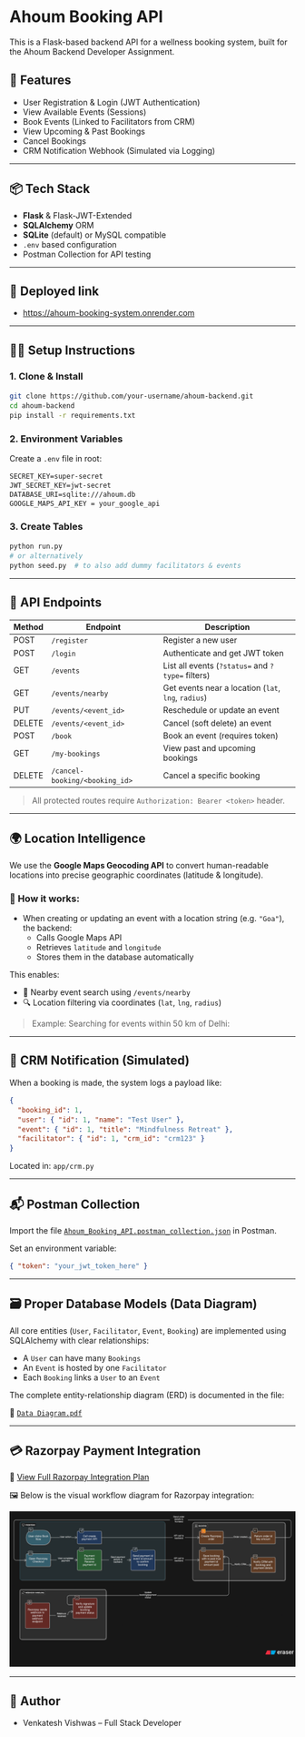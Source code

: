 # Ahoum Booking API

This is a Flask-based backend API for a wellness booking system, built for the Ahoum Backend Developer Assignment.

## 🚀 Features

- User Registration & Login (JWT Authentication)
- View Available Events (Sessions)
- Book Events (Linked to Facilitators from CRM)
- View Upcoming & Past Bookings
- Cancel Bookings
- CRM Notification Webhook (Simulated via Logging)

---

## 📦 Tech Stack

- **Flask** & Flask-JWT-Extended
- **SQLAlchemy** ORM
- **SQLite** (default) or MySQL compatible
- `.env` based configuration
- Postman Collection for API testing

---

## 🔗 Deployed link 

- https://ahoum-booking-system.onrender.com

---

## 🧑‍💻 Setup Instructions

### 1. Clone & Install

```bash
git clone https://github.com/your-username/ahoum-backend.git
cd ahoum-backend
pip install -r requirements.txt
```

### 2. Environment Variables

Create a `.env` file in root:

```env
SECRET_KEY=super-secret
JWT_SECRET_KEY=jwt-secret
DATABASE_URI=sqlite:///ahoum.db
GOOGLE_MAPS_API_KEY = your_google_api
```

### 3. Create Tables

```bash
python run.py
# or alternatively
python seed.py  # to also add dummy facilitators & events
```

---

## 🧪 API Endpoints

| Method | Endpoint                        | Description                                           |
|--------|----------------------------------|-------------------------------------------------------|
| POST   | `/register`                      | Register a new user                                  |
| POST   | `/login`                         | Authenticate and get JWT token                       |
| GET    | `/events`                        | List all events (`?status=` and `?type=` filters)    |
| GET    | `/events/nearby`                 | Get events near a location (`lat`, `lng`, `radius`)  |
| PUT    | `/events/<event_id>`             | Reschedule or update an event                        |
| DELETE | `/events/<event_id>`             | Cancel (soft delete) an event                        |
| POST   | `/book`                          | Book an event (requires token)                       |
| GET    | `/my-bookings`                   | View past and upcoming bookings                      |
| DELETE | `/cancel-booking/<booking_id>`   | Cancel a specific booking                            |


> All protected routes require `Authorization: Bearer <token>` header.

---

## 🌍 Location Intelligence

We use the **Google Maps Geocoding API** to convert human-readable locations into precise geographic coordinates (latitude & longitude).

### 🧠 How it works:
- When creating or updating an event with a location string (e.g. `"Goa"`), the backend:
  - Calls Google Maps API
  - Retrieves `latitude` and `longitude`
  - Stores them in the database automatically

This enables:
- 📍 Nearby event search using `/events/nearby`
- 🔍 Location filtering via coordinates (`lat`, `lng`, `radius`)

> Example: Searching for events within 50 km of Delhi:


---


## 🔔 CRM Notification (Simulated)

When a booking is made, the system logs a payload like:

```json
{
  "booking_id": 1,
  "user": { "id": 1, "name": "Test User" },
  "event": { "id": 1, "title": "Mindfulness Retreat" },
  "facilitator": { "id": 1, "crm_id": "crm123" }
}
```

Located in: `app/crm.py`

---

## 📬 Postman Collection

Import the file [`Ahoum_Booking_API.postman_collection.json`](./Ahoum_Booking_API.postman_collection.json) in Postman.

Set an environment variable:
```json
{ "token": "your_jwt_token_here" }
```

---

## 🗃️ Proper Database Models (Data Diagram)

All core entities (`User`, `Facilitator`, `Event`, `Booking`) are implemented using SQLAlchemy with clear relationships:

- A `User` can have many `Bookings`
- An `Event` is hosted by one `Facilitator`
- Each `Booking` links a `User` to an `Event`

The complete entity-relationship diagram (ERD) is documented in the file:

📄 [`Data Diagram.pdf`](./Data%20Diagram.pdf)

---

## 💳 Razorpay Payment Integration

📄 [View Full Razorpay Integration Plan](./docs/razorpay_plan_with_webhook.md)

🖼️ Below is the visual workflow diagram for Razorpay integration:

![Razorpay Payment Roadmap](./docs/Roadmap.png)

---

## 👤 Author

- Venkatesh Vishwas – Full Stack Developer

